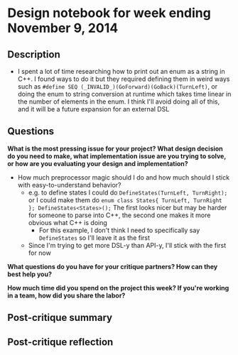 # Design notebook for week ending November 9, 2014

## Description
 * I spent a lot of time researching how to print out an enum as a string in C++. I found ways to do it but they required defining them in weird ways such as `#define SEQ (_INVALID_)(GoForward)(GoBack)(TurnLeft)`, or doing the enum to string conversion at runtime which takes time linear in the number of elements in the enum. I think I'll avoid doing all of this, and it will be a future expansion for an external DSL

## Questions

**What is the most pressing issue for your project? What design decision do
you need to make, what implementation issue are you trying to solve, or how
are you evaluating your design and implementation?**

 * How much preprocessor magic should I do and how much should I stick with easy-to-understand behavior?
   * e.g. to define states I could do `DefineStates(TurnLeft, TurnRight);` or I could make them do `enum class States{ TurnLeft, TurnRight }; DefineStates<States>();` The first looks nicer but may be harder for someone to parse into C++, the second one makes it more obvious what C++ is doing
     * For this example, I don't think I need to specifically say `DefineStates` so I'll leave it as the first
   * Since I'm trying to get more DSL-y than API-y, I'll stick with the first for now

**What questions do you have for your critique partners? How can they best help
you?**

**How much time did you spend on the project this week? If you're working in a
team, how did you share the labor?**

## Post-critique summary

## Post-critique reflection
